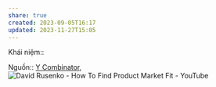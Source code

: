 ```yaml
---
share: true
created: 2023-09-05T16:17
updated: 2023-11-27T15:05
---
```


Khái niệm:: 

Nguồn:: [Y Combinator](../../../%CE%9E%20Ngu%E1%BB%93n/Y%20Combinator.md), ![David Rusenko - How To Find Product Market Fit - YouTube](https://youtu.be/0LNQxT9LvM0?si=EZU5bHjpxNDong86&t=3326)